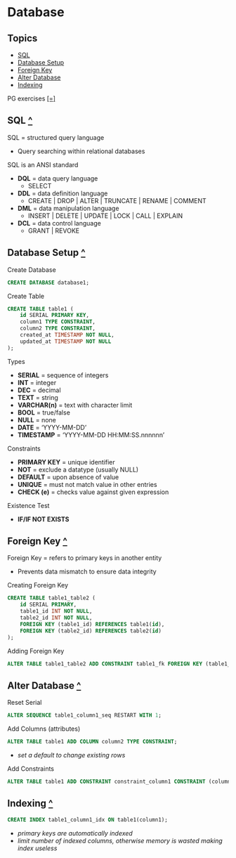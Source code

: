 # Database

## Topics

- [SQL](#sql "SQL")
- [Database Setup](#database-setup "Database Setup")
- [Foreign Key](#foreign-key "Foreign Key")
- [Alter Database](#alter-database "Alter Database")
- [Indexing](#indexing "Indexing")

PG exercises [[=]](https://pgexercises.com)

## SQL [^](#topics "Topics")

SQL = structured query language

- Query searching within relational databases

SQL is an ANSI standard

- **DQL** = data query language
  - SELECT
- **DDL** = data definition language
  - CREATE | DROP | ALTER | TRUNCATE | RENAME | COMMENT
- **DML** = data manipulation language
  - INSERT | DELETE | UPDATE | LOCK | CALL | EXPLAIN
- **DCL** = data control language
  - GRANT | REVOKE

## Database Setup [^](#topics "Topics")

Create Database

```sql
CREATE DATABASE database1;
```

Create Table

```sql
CREATE TABLE table1 (
    id SERIAL PRIMARY KEY,
    column1 TYPE CONSTRAINT,
    column2 TYPE CONSTRAINT,
    created_at TIMESTAMP NOT NULL,
    updated_at TIMESTAMP NOT NULL
);
```

Types

- **SERIAL** = sequence of integers
- **INT** = integer
- **DEC** = decimal
- **TEXT** = string
- **VARCHAR(n)** = text with character limit
- **BOOL** = true/false
- **NULL** = none
- **DATE** = ‘YYYY-MM-DD’
- **TIMESTAMP** = ‘YYYY-MM-DD HH:MM:SS.nnnnnn’

Constraints

- **PRIMARY KEY** = unique identifier
- **NOT** = exclude a datatype (usually NULL)
- **DEFAULT** = upon absence of value
- **UNIQUE** = must not match value in other entries
- **CHECK (e)** = checks value against given expression

Existence Test

- **IF/IF NOT EXISTS**

## Foreign Key [^](#topics "Topics")

Foreign Key = refers to primary keys in another entity

- Prevents data mismatch to ensure data integrity

Creating Foreign Key

```sql
CREATE TABLE table1_table2 (
    id SERIAL PRIMARY,
    table1_id INT NOT NULL,
    table2_id INT NOT NULL,
    FOREIGN KEY (table1_id) REFERENCES table1(id),
    FOREIGN KEY (table2_id) REFERENCES table2(id)
);
```

Adding Foreign Key

```sql
ALTER TABLE table1_table2 ADD CONSTRAINT table1_fk FOREIGN KEY (table1_id) REFERENCES table1(id);
```

## Alter Database [^](#topics "Topics")

Reset Serial

```sql
ALTER SEQUENCE table1_column1_seq RESTART WITH 1;
```

Add Columns (attributes)

```sql
ALTER TABLE table1 ADD COLUMN column2 TYPE CONSTRAINT;
```

- _set a default to change existing rows_

Add Constraints

```sql
ALTER TABLE table1 ADD CONSTRAINT constraint_column1 CONSTRAINT (column1);
```

## Indexing [^](#topics "Topics")

```sql
CREATE INDEX table1_column1_idx ON table1(column1);
```

- _primary keys are automatically indexed_
- _limit number of indexed columns, otherwise memory is wasted making index useless_
